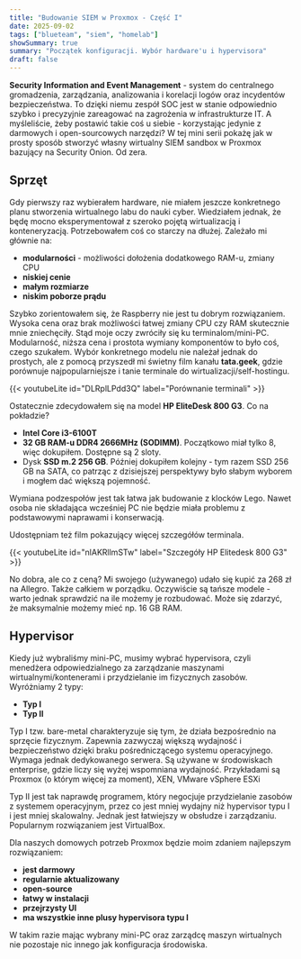 ```yaml
---
title: "Budowanie SIEM w Proxmox - Część I"
date: 2025-09-02
tags: ["blueteam", "siem", "homelab"]
showSummary: true
summary: "Początek konfiguracji. Wybór hardware'u i hypervisora"
draft: false
---
```


**Security Information and Event Management** - system do centralnego gromadzenia, zarządzania, analizowania i korelacji logów oraz incydentów bezpieczeństwa. To dzięki niemu zespół SOC jest w stanie odpowiednio szybko i precyzyjnie zareagować na zagrożenia w infrastrukturze IT. A myśleliście, żeby postawić takie coś u siebie - korzystając jedynie z darmowych i open-sourcowych narzędzi? W tej mini serii pokażę jak w prosty sposób stworzyć własny wirtualny SIEM sandbox w Proxmox bazujący na Security Onion. Od zera.

## Sprzęt

Gdy pierwszy raz wybierałem hardware, nie miałem jeszcze konkretnego planu stworzenia wirtualnego labu do nauki cyber. Wiedziałem jednak, że będę mocno eksperymentował z szeroko pojętą wirtualizacją i konteneryzacją. Potrzebowałem coś co starczy na dłużej. Zależało mi głównie na:
- **modularności** - możliwości dołożenia dodatkowego RAM-u, zmiany CPU
- **niskiej cenie**
- **małym rozmiarze**
- **niskim poborze prądu**

Szybko zorientowałem się, że Raspberry nie jest tu dobrym rozwiązaniem. Wysoka cena oraz brak możliwości łatwej zmiany CPU czy RAM skutecznie mnie zniechęciły. Stąd moje oczy zwróciły się ku terminalom/mini-PC. Modularność, niższa cena i prostota wymiany komponentów to było coś, czego szukałem. Wybór konkretnego modelu nie należał jednak do prostych, ale z pomocą przyszedł mi świetny film kanału **tata.geek**, gdzie porównuje najpopularniejsze i tanie terminale do wirtualizacji/self-hostingu.

{{< youtubeLite id="DLRplLPdd3Q" label="Porównanie terminali" >}}

Ostatecznie zdecydowałem się na model **HP EliteDesk 800 G3**. Co na pokładzie?
- **Intel Core i3-6100T**
- **32 GB RAM-u DDR4 2666MHz (SODIMM)**. Początkowo miał tylko 8, więc dokupiłem. Dostępne są 2 sloty.
- Dysk **SSD m.2 256 GB**. Później dokupiłem kolejny - tym razem SSD 256 GB na SATA, co patrząc z dzisiejszej perspektywy było słabym wyborem i mogłem dać większą pojemność. 

Wymiana podzespołów jest tak łatwa jak budowanie z klocków Lego. Nawet osoba nie składająca wcześniej PC nie będzie miała problemu z podstawowymi naprawami i konserwacją.

Udostępniam też film pokazujący więcej szczegółów terminala.

{{< youtubeLite id="nlAKRllmSTw" label="Szczegóły HP Elitedesk 800 G3" >}}

No dobra, ale co z ceną? Mi swojego (używanego) udało się kupić za 268 zł na Allegro. Także  całkiem w porządku. Oczywiście są tańsze modele - warto jednak sprawdzić na ile możemy je rozbudować. Może się zdarzyć, że maksymalnie możemy mieć np. 16 GB RAM.

## Hypervisor

Kiedy już wybraliśmy mini-PC, musimy wybrać hypervisora, czyli menedżera odpowiedzialnego za zarządzanie maszynami wirtualnymi/kontenerami i przydzielanie im fizycznych zasobów. Wyróżniamy 2 typy:
- **Typ I**
- **Typ II**

Typ I tzw. bare-metal charakteryzuje się tym, że działa bezpośrednio na sprzęcie fizycznym. Zapewnia zazwyczaj większą wydajność i bezpieczeństwo dzięki braku pośredniczącego systemu operacyjnego. Wymaga jednak dedykowanego serwera. Są używane w środowiskach enterprise, gdzie liczy się wyżej wspomniana wydajność. Przykładami są Proxmox (o którym więcej za moment), XEN, VMware vSphere ESXi

Typ II jest tak naprawdę programem, który negocjuje przydzielanie zasobów z systemem operacyjnym, przez co jest mniej wydajny niż hypervisor typu I i jest mniej skalowalny. Jednak jest łatwiejszy w obsłudze i zarządzaniu. Popularnym rozwiązaniem jest VirtualBox.


Dla naszych domowych potrzeb Proxmox będzie moim zdaniem najlepszym rozwiązaniem:
- **jest darmowy**
- **regularnie aktualizowany**
- **open-source**
- **łatwy w instalacji**
- **przejrzysty UI**
- **ma wszystkie inne plusy hypervisora typu I**

W takim razie mając wybrany mini-PC oraz zarządcę maszyn wirtualnych nie pozostaje nic innego jak konfiguracja środowiska. 